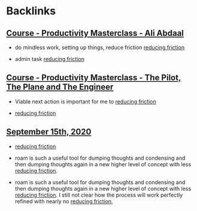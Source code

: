 
# Backlinks
## [Course - Productivity Masterclass - Ali Abdaal](<Course - Productivity Masterclass - Ali Abdaal.md>)
- do mindless work, setting up things, reduce friction [reducing friction](<reducing friction.md>)

- admin task [reducing friction](<reducing friction.md>)

## [Course - Productivity Masterclass - The Pilot, The Plane and The Engineer](<Course - Productivity Masterclass - The Pilot, The Plane and The Engineer.md>)
- Viable next action is important for me to [reducing friction](<reducing friction.md>)

- [reducing friction](<reducing friction.md>)

## [September 15th, 2020](<September 15th, 2020.md>)
- [reducing friction](<reducing friction.md>)

- roam is such a useful tool for dumping thoughts and condensing and then dumping thoughts again in a new higher level of concept with less [reducing friction](<reducing friction.md>).

- roam is such a useful tool for dumping thoughts and condensing and then dumping thoughts again in a new higher level of concept with less [reducing friction](<reducing friction.md>). I still not clear how the process will work perfectly refined with nearly no [reducing friction](<reducing friction.md>),

